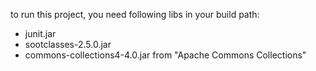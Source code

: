 to run this project, you need following libs in your build path:
- junit.jar
- sootclasses-2.5.0.jar
- commons-collections4-4.0.jar from "Apache Commons Collections"
